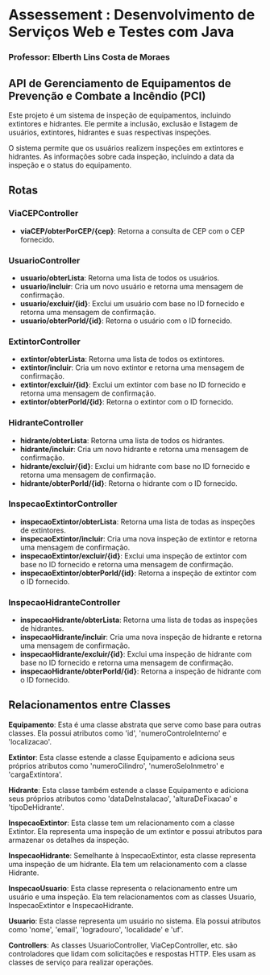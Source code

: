 # Assessement : Desenvolvimento de Serviços Web e Testes com Java
### Professor: Elberth Lins Costa de Moraes

## API de Gerenciamento de Equipamentos de Prevenção e Combate a Incêndio (PCI)
Este projeto é um sistema de inspeção de equipamentos, incluindo extintores e hidrantes. Ele permite a inclusão, exclusão e listagem de usuários, extintores, hidrantes e suas respectivas inspeções.

O sistema permite que os usuários realizem inspeções em extintores e hidrantes. As informações sobre cada inspeção, incluindo a data da inspeção e o status do equipamento.

## Rotas

### ViaCEPController
- **viaCEP/obterPorCEP/{cep}**: Retorna a consulta de CEP com o CEP fornecido.

### UsuarioController
- **usuario/obterLista**: Retorna uma lista de todos os usuários.
- **usuario/incluir**: Cria um novo usuário e retorna uma mensagem de confirmação.
- **usuario/excluir/{id}**: Exclui um usuário com base no ID fornecido e retorna uma mensagem de confirmação.
- **usuario/obterPorId/{id}**: Retorna o usuário com o ID fornecido.

### ExtintorController
- **extintor/obterLista**: Retorna uma lista de todos os extintores.
- **extintor/incluir**: Cria um novo extintor e retorna uma mensagem de confirmação.
- **extintor/excluir/{id}**: Exclui um extintor com base no ID fornecido e retorna uma mensagem de confirmação.
- **extintor/obterPorId/{id}**: Retorna o extintor com o ID fornecido.

### HidranteController
- **hidrante/obterLista**: Retorna uma lista de todos os hidrantes.
- **hidrante/incluir**: Cria um novo hidrante e retorna uma mensagem de confirmação.
- **hidrante/excluir/{id}**: Exclui um hidrante com base no ID fornecido e retorna uma mensagem de confirmação.
- **hidrante/obterPorId/{id}**: Retorna o hidrante com o ID fornecido.

### InspecaoExtintorController
- **inspecaoExtintor/obterLista**: Retorna uma lista de todas as inspeções de extintores.
- **inspecaoExtintor/incluir**: Cria uma nova inspeção de extintor e retorna uma mensagem de confirmação.
- **inspecaoExtintor/excluir/{id}**: Exclui uma inspeção de extintor com base no ID fornecido e retorna uma mensagem de confirmação.
- **inspecaoExtintor/obterPorId/{id}**: Retorna a inspeção de extintor com o ID fornecido.

### InspecaoHidranteController
- **inspecaoHidrante/obterLista**: Retorna uma lista de todas as inspeções de hidrantes.
- **inspecaoHidrante/incluir**: Cria uma nova inspeção de hidrante e retorna uma mensagem de confirmação.
- **inspecaoHidrante/excluir/{id}**: Exclui uma inspeção de hidrante com base no ID fornecido e retorna uma mensagem de confirmação.
- **inspecaoHidrante/obterPorId/{id}**: Retorna a inspeção de hidrante com o ID fornecido.

## Relacionamentos entre Classes

**Equipamento**: Esta é uma classe abstrata que serve como base para outras classes. Ela possui atributos como 'id', 'numeroControleInterno' e 'localizacao'.

**Extintor**: Esta classe estende a classe Equipamento e adiciona seus próprios atributos como 'numeroCilindro', 'numeroSeloInmetro' e 'cargaExtintora'.

**Hidrante**: Esta classe também estende a classe Equipamento e adiciona seus próprios atributos como 'dataDeInstalacao', 'alturaDeFixacao' e 'tipoDeHidrante'.

**InspecaoExtintor**: Esta classe tem um relacionamento com a classe Extintor. Ela representa uma inspeção de um extintor e possui atributos para armazenar os detalhes da inspeção.

**InspecaoHidrante**: Semelhante à InspecaoExtintor, esta classe representa uma inspeção de um hidrante. Ela tem um relacionamento com a classe Hidrante.

**InspecaoUsuario**: Esta classe representa o relacionamento entre um usuário e uma inspeção. Ela tem relacionamentos com as classes Usuario, InspecaoExtintor e InspecaoHidrante.

**Usuario**: Esta classe representa um usuário no sistema. Ela possui atributos como 'nome', 'email', 'logradouro', 'localidade' e 'uf'.

**Controllers**: As classes UsuarioController, ViaCepController, etc. são controladores que lidam com solicitações e respostas HTTP. Eles usam as classes de serviço para realizar operações.
